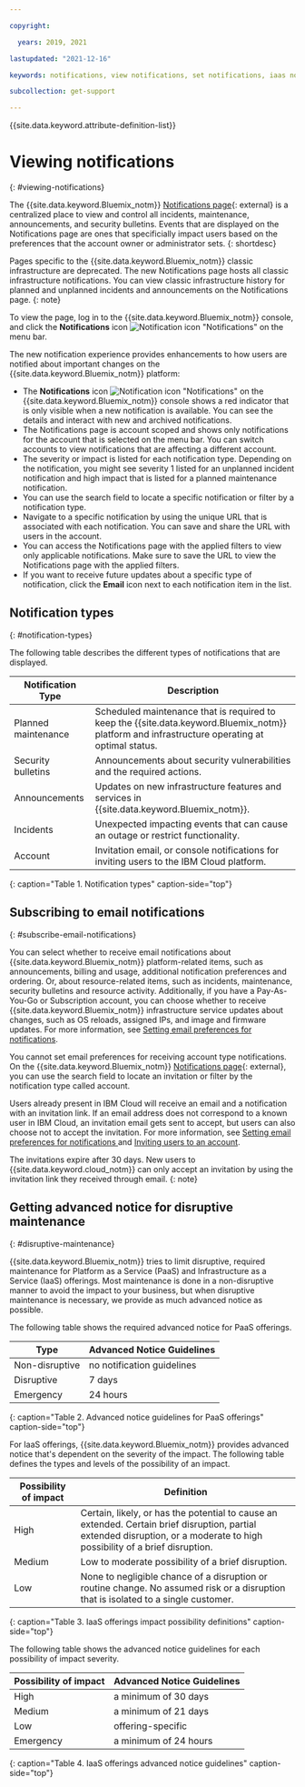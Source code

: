 ```yaml
---

copyright:

  years: 2019, 2021

lastupdated: "2021-12-16"

keywords: notifications, view notifications, set notifications, iaas notifications, notification icon, header bell, bell icon 

subcollection: get-support

---
```


{{site.data.keyword.attribute-definition-list}}

# Viewing notifications
{: #viewing-notifications}

The {{site.data.keyword.Bluemix_notm}} [Notifications page](/user/notifications){: external} is a centralized place to view and control all incidents, maintenance, announcements, and security bulletins. Events that are displayed on the Notifications page are ones that specificially impact users based on the preferences that the account owner or administrator sets.
{: shortdesc}

Pages specific to the {{site.data.keyword.Bluemix_notm}} classic infrastructure are deprecated. The new Notifications page hosts all classic infrastructure notifications. You can view classic infrastructure history for planned and unplanned incidents and announcements on the Notifications page. 
{: note}

To view the page, log in to the {{site.data.keyword.Bluemix_notm}} console, and click the **Notifications** icon ![Notification icon "Notifications"](../icons/Notification.svg) on the menu bar. 

The new notification experience provides enhancements to how users are notified about important changes on the {{site.data.keyword.Bluemix_notm}} platform: 

* The **Notifications** icon ![Notification icon "Notifications"](../icons/Notification.svg) on the {{site.data.keyword.Bluemix_notm}} console shows a red indicator that is only visible when a new notification is available. You can see the details and interact with new and archived notifications.
* The Notifications page is account scoped and shows only notifications for the account that is selected on the menu bar. You can switch accounts to view notifications that are affecting a different account. 
* The severity or impact is listed for each notification type. Depending on the notification, you might see severity 1 listed for an unplanned incident notification and high impact that is listed for a planned maintenance notification. 
* You can use the search field to locate a specific notification or filter by a notification type. 
* Navigate to a specific notification by using the unique URL that is associated with each notification. You can save and share the URL with users in the account. 
* You can access the Notifications page with the applied filters to view only applicable notifications. Make sure to save the URL to view the Notifications page with the applied filters. 
* If you want to receive future updates about a specific type of notification, click the **Email** icon next to each notification item in the list. 
 

## Notification types
{: #notification-types}

The following table describes the different types of notifications that are displayed. 


| Notification Type | Description |
|-------------------|-------------|
| Planned maintenance | Scheduled maintenance that is required to keep the {{site.data.keyword.Bluemix_notm}} platform and infrastructure operating at optimal status. |
| Security bulletins | Announcements about security vulnerabilities and the required actions. |
| Announcements | Updates on new infrastructure features and services in {{site.data.keyword.Bluemix_notm}}. | 
| Incidents | Unexpected impacting events that can cause an outage or restrict functionality. |
| Account | Invitation email, or console notifications for inviting users to the IBM Cloud platform.  |
{: caption="Table 1. Notification types" caption-side="top"}

## Subscribing to email notifications
{: #subscribe-email-notifications}

You can select whether to receive email notifications about {{site.data.keyword.Bluemix_notm}} platform-related items, such as announcements, billing and usage, additional notification preferences and ordering. Or, about resource-related items, such as incidents, maintenance, security bulletins and resource activity. Additionally, if you have a Pay-As-You-Go or Subscription account, you can choose whether to receive {{site.data.keyword.Bluemix_notm}} infrastructure service updates about changes, such as OS reloads, assigned IPs, and image and firmware updates. For more information, see [Setting email preferences for notifications](/docs/account?topic=account-email-prefs).

You cannot set email preferences for receiving account type notifications. On the {{site.data.keyword.Bluemix_notm}} [Notifications page](/user/notifications){: external}, you can use the search field to locate an invitation or filter by the notification type called account. 

Users already present in IBM Cloud will receive an email and a notification with an invitation link. If an email address does not correspond to a known user in IBM Cloud, an invitation email gets sent to accept, but users can also choose not to accept the invitation. For more information, see [Setting email preferences for notifications
](/docs/account?topic=account-email-prefs) and [Inviting users to an account](/docs/account?topic=account-iamuserinv).

The invitations expire after 30 days. New users to {{site.data.keyword.cloud_notm}} can only accept an invitation by using the invitation link they received through email.
{: note}

## Getting advanced notice for disruptive maintenance
{: #disruptive-maintenance}

{{site.data.keyword.Bluemix_notm}} tries to limit disruptive, required maintenance for Platform as a Service (PaaS) and Infrastructure as a Service (IaaS) offerings. Most maintenance is done in a non-disruptive manner to avoid the impact to your business, but when disruptive maintenance is necessary, we provide as much advanced notice as possible. 

The following table shows the required advanced notice for PaaS offerings. 

| Type           | Advanced Notice Guidelines |
|----------------|----------------------------|
| Non-disruptive | no notification guidelines |                  
| Disruptive     | 7 days                     | 
| Emergency      | 24 hours                   | 
{: caption="Table 2. Advanced notice guidelines for PaaS offerings" caption-side="top"}

For IaaS offerings, {{site.data.keyword.Bluemix_notm}} provides advanced notice that's dependent on the severity of the impact. The following table defines the types and levels of the possibility of an impact. 

| Possibility of impact | Definition |
|-----------------------|------------|
| High            | Certain, likely, or has the potential to cause an extended. Certain brief disruption, partial extended disruption, or a moderate to high possibility of a brief disruption. |
| Medium          | Low to moderate possibility of a brief disruption. |
| Low             | None to negligible chance of a disruption or routine change. No assumed risk or a disruption that is isolated to a single customer. |
{: caption="Table 3. IaaS offerings impact possibility definitions" caption-side="top"}

The following table shows the advanced notice guidelines for each possibility of impact severity. 

| Possibility of impact | Advanced Notice Guidelines | 
|-----------------------|----------------------------|
| High                  | a minimum of 30 days       | 
| Medium                | a minimum of 21 days       | 
| Low                   | offering-specific          | 
| Emergency             | a minimum of 24 hours      | 
{: caption="Table 4. IaaS offerings advanced notice guidelines" caption-side="top"}

<!--

The following table shows the advanced notice guidelines for each possibility of impact severity for a pending CIE.

| Possibility of impact | Pending Customer Impacting Event (CIE) Risk | 
|-----------------------|---------------------------------------------|
| High                  | a minimum of 21 days                        | 
| Medium                | a minimum of 14 days                        | 
| Low                   | no notification guidelines                  | 
| Emergency             | no notification guidelines                  | 
{: caption="Table 5. IaaS offerings advanced notice guidelines for a pending CIE" caption-side="top"}
-->
